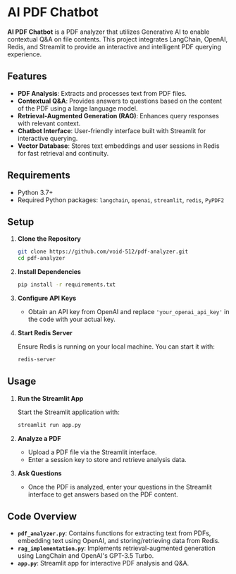 # AI PDF Chatbot

**AI PDF Chatbot** is a PDF analyzer that utilizes Generative AI to enable contextual Q&A on file contents. This project integrates LangChain, OpenAI, Redis, and Streamlit to provide an interactive and intelligent PDF querying experience.

## Features

- **PDF Analysis**: Extracts and processes text from PDF files.
- **Contextual Q&A**: Provides answers to questions based on the content of the PDF using a large language model.
- **Retrieval-Augmented Generation (RAG)**: Enhances query responses with relevant context.
- **Chatbot Interface**: User-friendly interface built with Streamlit for interactive querying.
- **Vector Database**: Stores text embeddings and user sessions in Redis for fast retrieval and continuity.

## Requirements

- Python 3.7+
- Required Python packages: `langchain`, `openai`, `streamlit`, `redis`, `PyPDF2`

## Setup

1. **Clone the Repository**

   ```bash
   git clone https://github.com/void-512/pdf-analyzer.git
   cd pdf-analyzer
   ```

2. **Install Dependencies**

   ```bash
   pip install -r requirements.txt
   ```

3. **Configure API Keys**

   - Obtain an API key from OpenAI and replace `'your_openai_api_key'` in the code with your actual key.

4. **Start Redis Server**

   Ensure Redis is running on your local machine. You can start it with:

   ```bash
   redis-server
   ```

## Usage

1. **Run the Streamlit App**

   Start the Streamlit application with:

   ```bash
   streamlit run app.py
   ```

2. **Analyze a PDF**

   - Upload a PDF file via the Streamlit interface.
   - Enter a session key to store and retrieve analysis data.

3. **Ask Questions**

   - Once the PDF is analyzed, enter your questions in the Streamlit interface to get answers based on the PDF content.

## Code Overview

- **`pdf_analyzer.py`**: Contains functions for extracting text from PDFs, embedding text using OpenAI, and storing/retrieving data from Redis.
- **`rag_implementation.py`**: Implements retrieval-augmented generation using LangChain and OpenAI's GPT-3.5 Turbo.
- **`app.py`**: Streamlit app for interactive PDF analysis and Q&A.

